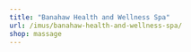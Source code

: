 ```yaml
---
title: "Banahaw Health and Wellness Spa"
url: /imus/banahaw-health-and-wellness-spa/
shop: massage
---
```

